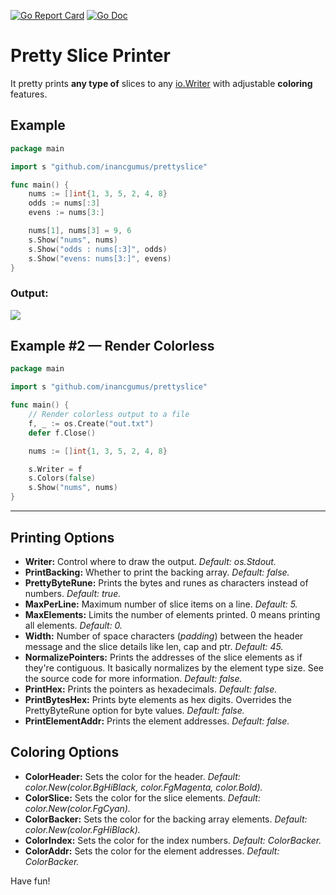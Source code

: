 [![Go Report Card](https://goreportcard.com/badge/github.com/inancgumus/prettyslice)](https://goreportcard.com/report/github.com/inancgumus/prettyslice) [![Go Doc](https://img.shields.io/badge/godoc-Reference-brightgreen.svg?style=flat)](https://godoc.org/github.com/inancgumus/prettyslice)

# Pretty Slice Printer
It pretty prints **any type of** slices to any [io.Writer](https://golang.org/pkg/io/#Writer) with adjustable **coloring** features.

## Example

```go
package main

import s "github.com/inancgumus/prettyslice"

func main() {
	nums := []int{1, 3, 5, 2, 4, 8}
	odds := nums[:3]
	evens := nums[3:]

	nums[1], nums[3] = 9, 6
	s.Show("nums", nums)
	s.Show("odds : nums[:3]", odds)
	s.Show("evens: nums[3:]", evens)
}
```

### Output:
![](https://github.com/inancgumus/prettyslice/raw/master/slices.png)

## Example #2 — Render Colorless

```go
package main

import s "github.com/inancgumus/prettyslice"

func main() {
	// Render colorless output to a file
	f, _ := os.Create("out.txt")
	defer f.Close()

	nums := []int{1, 3, 5, 2, 4, 8}

	s.Writer = f
	s.Colors(false)
	s.Show("nums", nums)
}
```

---

## Printing Options

* **Writer:** Control where to draw the output. _Default: os.Stdout._
* **PrintBacking:** Whether to print the backing array. _Default: false._
* **PrettyByteRune:** Prints the bytes and runes as characters instead of numbers. _Default: true._
* **MaxPerLine:** Maximum number of slice items on a line. _Default: 5._
* **MaxElements:** Limits the number of elements printed. 0 means printing all elements. _Default: 0._
* **Width:** Number of space characters (_padding_) between the header message and the slice details like len, cap and ptr. _Default: 45._
* **NormalizePointers:** Prints the addresses of the slice elements as if they're contiguous. It basically normalizes by the element type size. See the source code for more information. _Default: false._
* **PrintHex:** Prints the pointers as hexadecimals. _Default: false._
* **PrintBytesHex:** Prints byte elements as hex digits. Overrides  the PrettyByteRune option for byte values. _Default: false._
* **PrintElementAddr:** Prints the element addresses. _Default: false._

## Coloring Options

* **ColorHeader:** Sets the color for the header. _Default: color.New(color.BgHiBlack, color.FgMagenta, color.Bold)._
* **ColorSlice:** Sets the color for the slice elements. _Default: color.New(color.FgCyan)._
* **ColorBacker:** Sets the color for the backing array elements. _Default: color.New(color.FgHiBlack)._
* **ColorIndex:** Sets the color for the index numbers. _Default: ColorBacker._
* **ColorAddr:** Sets the color for the element addresses. _Default: ColorBacker._

Have fun!
